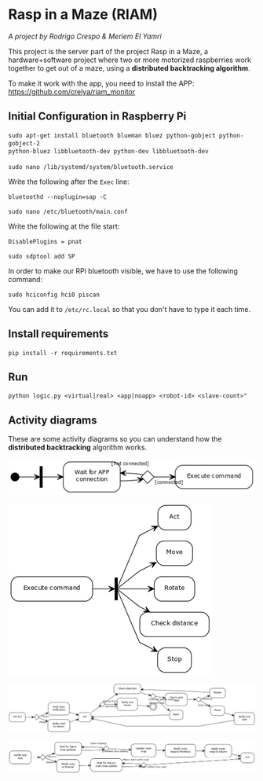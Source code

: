 # Rasp in a Maze (RIAM)
*A project by Rodrigo Crespo & Meriem El Yamri*

This project is the server part of the project Rasp in a Maze, 
a hardware+software project where two or more motorized raspberries work together to get out of a maze, 
using a **distributed backtracking algorithm**.

To make it work with the app, you need to install the APP:
https://github.com/crelya/riam_monitor



## Initial Configuration in Raspberry Pi

```
sudo apt-get install bluetooth blueman bluez python-gobject python-gobject-2
python-bluez libbluetooth-dev python-dev libbluetooth-dev

sudo nano /lib/systemd/system/bluetooth.service
```
Write the following after the `Exec` line:
```
bluetoothd --noplugin=sap -C
```
````
sudo nano /etc/bluetooth/main.conf
````
Write the following at the file start:
```
DisablePlugins = pnat
```

```
sudo sdptool add SP
```
In order to make our RPi bluetooth visible, we have to use the following command:
```
sudo hciconfig hci0 piscan
```

You can add it to `/etc/rc.local` so that you don't have to type it each time.

## Install requirements
```
pip install -r requirements.txt
```

## Run
```
python logic.py <virtual|real> <app|noapp> <robot-id> <slave-count>"
```

## Activity diagrams
These are some activity diagrams so you can understand how the **distributed backtracking** algorithm works.

![alt text](https://github.com/crelya/riam/raw/master/1.png "Diagram 1")

![alt text](https://github.com/crelya/riam/raw/master/2.png "Diagram 2")

![alt text](https://github.com/crelya/riam/raw/master/3.png "Diagram 3")

![alt text](https://github.com/crelya/riam/raw/master/4.png "Diagram 4")